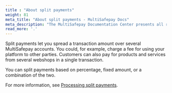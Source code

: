```yaml
---
title : "About split payments"
weight: 81
meta_title: "About split payments - MultiSafepay Docs"
meta_description: "The MultiSafepay Documentation Center presents all relevant information about our Plugins and API. You can also find support pages for payment methods, tools and general questions as well as the contact details of our Support and Integration Teams."
read_more: '.'
---
```


Split payments let you spread a transaction amount over several MultiSafepay accounts. You could, for example, charge a fee for using your platform to other parties. Customers can also pay for products and services from several webshops in a single transaction. 

You can split payments based on percentage, fixed amount, or a combination of the two. 

For more information, see [Processing split payments](/tools/split-payments/how-do-i-get-split-payments).
